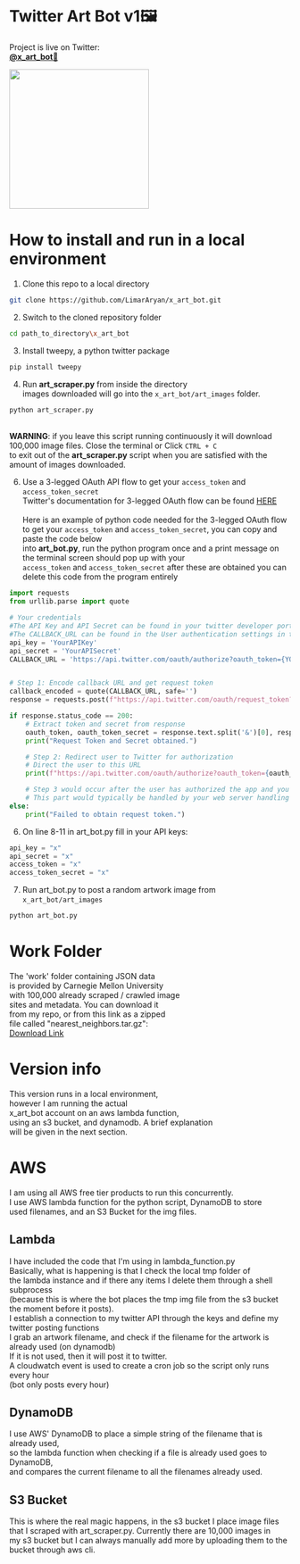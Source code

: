 # Twitter Art Bot v1🖼️

Project is live on Twitter: 
</br>**[@x_art_bot🎨](https://twitter.com/x_art_bot)**

<img src = 'https://github.com/LimarAryan/x_art_bot/assets/110574851/7b08c739-30fc-430e-a9ac-4735ddb2e647' width = '250'>

# How to install and run in a local environment
1. Clone this repo to a local directory
```bash
git clone https://github.com/LimarAryan/x_art_bot.git
```
2. Switch to the cloned repository folder
```bash
cd path_to_directory\x_art_bot
```
3. Install tweepy, a python twitter package
```bash
pip install tweepy
```
4. Run **art_scraper.py** from inside the directory</br>
images downloaded will go into the `x_art_bot/art_images` folder.
```bash
python art_scraper.py
```
</br>**WARNING**: if you leave this script running continuously it will download 100,000 image files. Close the terminal or Click `CTRL + C`
</br>to exit out of the **art_scraper.py** script when you are satisfied with the amount of images downloaded.

6. Use a 3-legged OAuth API flow to get your `access_token` and `access_token_secret`
</br>Twitter's documentation for 3-legged OAuth flow can be found [HERE](https://developer.twitter.com/en/docs/authentication/oauth-1-0a/obtaining-user-access-tokens)
</br></br>Here is an example of python code needed for the 3-legged OAuth flow
</br>to get your `access_token` and `access_token_secret`, you can copy and paste the code below
</br>into **art_bot.py**, run the python program once and a print message on the terminal screen should pop up with your
</br> `access_token` and `access_token_secret` after these are obtained you can delete this code from the program entirely
```python
import requests
from urllib.parse import quote

# Your credentials
#The API Key and API Secret can be found in your twitter developer portal under 'Keys and Tokens'
#The CALLBACK_URL can be found in the User authentication settings in the twitter developer portal
api_key = 'YourAPIKey'
api_secret = 'YourAPISecret'
CALLBACK_URL = 'https://api.twitter.com/oauth/authorize?oauth_token={YOUR_OAUTH_TOKEN}' #example link


# Step 1: Encode callback URL and get request token
callback_encoded = quote(CALLBACK_URL, safe='')
response = requests.post(f"https://api.twitter.com/oauth/request_token?oauth_callback={callback_encoded}", auth=(api_key, api_secret))

if response.status_code == 200:
    # Extract token and secret from response
    oauth_token, oauth_token_secret = response.text.split('&')[0], response.text.split('&')[1]
    print("Request Token and Secret obtained.")

    # Step 2: Redirect user to Twitter for authorization
    # Direct the user to this URL
    print(f"https://api.twitter.com/oauth/authorize?oauth_token={oauth_token}")

    # Step 3 would occur after the user has authorized the app and you've received the oauth_verifier
    # This part would typically be handled by your web server handling the callback
else:
    print("Failed to obtain request token.")
```

6. On line 8-11 in art_bot.py fill in your API keys:
```python
api_key = "x"
api_secret = "x"
access_token = "x"
access_token_secret = "x"
```
7. Run art_bot.py to post a random artwork image from `x_art_bot/art_images`
```bash
python art_bot.py
```

# Work Folder
The 'work' folder containing JSON data</br>
is provided by Carnegie Mellon University</br>
with 100,000 already scraped / crawled image</br>
sites and metadata. You can download it</br>
from my repo, or from this link as a zipped</br>
file called "nearest_neighbors.tar.gz":</br>
[Download Link](https://kilthub.cmu.edu/articles/dataset/National_Gallery_of_Art_InceptionV3_Features/10061885)

# Version info
This version runs in a local environment,</br>
however I am running the actual</br>
x_art_bot account on an aws lambda function,</br>
using an s3 bucket, and dynamodb. A brief explanation</br>
will be given in the next section.</br>

# AWS
I am using all AWS free tier products to run this concurrently.</br>
I use AWS lambda function for the python script, DynamoDB to store </br>
used filenames, and an S3 Bucket for the img files.</br>

## Lambda
I have included the code that I'm using in lambda_function.py</br>
Basically, what is happening is that I check the local tmp folder of </br>
the lambda instance and if there any items I delete them through a shell subprocess </br>
(because this is where the bot places the tmp img file from the s3 bucket the moment before it posts). </br>
I establish a connection to my twitter API through the keys and define my twitter posting functions</br>
I grab an artwork filename, and check if the filename for the artwork is already used (on dynamodb) </br>
If it is not used, then it will post it to twitter. </br>
A cloudwatch event is used to create a cron job so the script only runs every hour </br>
(bot only posts every hour)</br>

## DynamoDB
I use AWS' DynamoDB to place a simple string of the filename that is already used, </br>
so the lambda function when checking if a file is already used goes to DynamoDB, </br>
and compares the current filename to all the filenames already used. </br>

## S3 Bucket
This is where the real magic happens, in the s3 bucket I place image files </br>
that I scraped with art_scraper.py. Currently there are 10,000 images in </br>
my s3 bucket but I can always manually add more by uploading them to the bucket through aws cli.</br>
